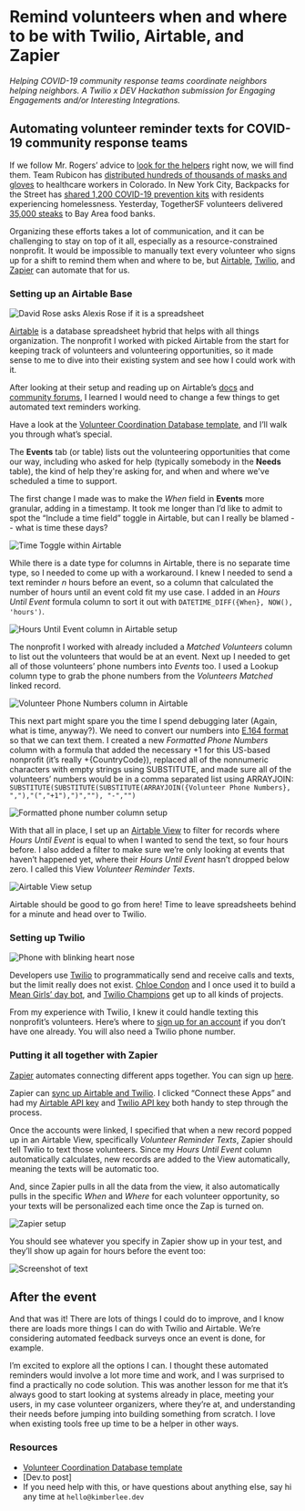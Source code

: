 # Remind volunteers when and where to be with Twilio, Airtable, and Zapier 
_Helping COVID-19 community response teams coordinate neighbors helping neighbors. A Twilio x DEV Hackathon submission for Engaging Engagements and/or Interesting Integrations._ 

## Automating volunteer reminder texts for COVID-19 community response teams 

If we follow Mr. Rogers’ advice to [look for the helpers](https://www.youtube.com/watch?v=-LGHtc_D328) right now, we will find them. Team Rubicon has [distributed hundreds of thousands of masks and gloves](https://twitter.com/TeamRubicon/status/1255534812212817920) to healthcare workers in Colorado. In New York City, Backpacks for the Street has [shared 1,200 COVID-19 prevention kits](https://www.goodmorningamerica.com/living/story/group-handing-backpacks-full-supplies-nycs-homeless-combat-70330087) with residents experiencing homelessness. Yesterday, TogetherSF volunteers delivered [35,000 steaks](https://www.sfchronicle.com/bayarea/article/Bay-Area-food-banks-have-a-surprise-for-15230171.php) to Bay Area food banks.

Organizing these efforts takes a lot of communication, and it can be challenging to stay on top of it all, especially as a resource-constrained nonprofit. It would be impossible to manually text every volunteer who signs up for a shift to remind them when and where to be, but [Airtable](https://airtable.com), [Twilio](https://twilio.com/), and [Zapier](https://zapier.com/) can automate that for us. 

### Setting up an Airtable Base 

![David Rose asks Alexis Rose if it is a spreadsheet](https://media.giphy.com/media/l0ExoJBGYUelaOiME/giphy.gif)

[Airtable](https://airtable.com) is a database spreadsheet hybrid that helps with all things organization. The nonprofit I worked with picked Airtable from the start for keeping track of volunteers and volunteering opportunities, so it made sense to me to dive into their existing system and see how I could work with it. 

After looking at their setup and reading up on Airtable’s [docs](https://airtable.com/api) and [community forums](https://community.airtable.com/), I learned I would need to change a few things to get automated text reminders working. 

Have a look at the [Volunteer Coordination Database template](https://airtable.com/invite/l?inviteId=inv9JYUH1AMIDWkt1&inviteToken=142155a70ea25d910a65c301ad1288769800d97a8920f44d54d1bf63d0e051ba), and I’ll walk you through what’s special. 

The **Events** tab (or table) lists out the volunteering opportunities that come our way, including who asked for help (typically somebody in the **Needs** table), the kind of help they're asking for, and when and where we've scheduled a time to support.

The first change I made was to make the _When_ field in **Events** more granular, adding in a timestamp. It took me longer than I’d like to admit to spot the “Include a time field” toggle in Airtable, but can I really be blamed -- what is time these days? 

![Time Toggle within Airtable](https://dev-to-uploads.s3.amazonaws.com/i/mbtnunnuymb81vfs8mbx.png)

While there is a date type for columns in Airtable, there is no separate time type, so I needed to come up with a workaround. I knew I needed to send a text reminder _n_ hours before an event, so a column that calculated the number of hours until an event cold fit my use case. I added in an _Hours Until Event_ formula column to sort it out with `DATETIME_DIFF({When}, NOW(), 'hours')`. 

![Hours Until Event column in Airtable setup](https://dev-to-uploads.s3.amazonaws.com/i/d07nohbwqnraux6hj4dk.png)

The nonprofit I worked with already included a _Matched Volunteers_ column to list out the volunteers that would be at an event. Next up I needed to get all of those volunteers’ phone numbers into *Events* too. I used a Lookup column type to grab the phone numbers from the _Volunteers Matched_ linked record. 

![Volunteer Phone Numbers column in Airtable](https://dev-to-uploads.s3.amazonaws.com/i/u871lee2d0471f2g3vcu.png)

This next part might spare you the time I spend debugging later (Again, what is time, anyway?). We need to convert our numbers into [E.164 format](https://www.twilio.com/docs/glossary/what-e164) so that we can text them. I created a new _Formatted Phone Numbers_ column with a formula that added the necessary +1 for this US-based nonprofit (it’s really +{CountryCode}), replaced all of the nonnumeric characters with empty strings using SUBSTITUTE, and made sure all of the volunteers’ numbers would be in a comma separated list using ARRAYJOIN: `SUBSTITUTE(SUBSTITUTE(SUBSTITUTE(ARRAYJOIN({Volunteer Phone Numbers}, ","),"(","+1"),")",""), "-","")`

![Formatted phone number column setup](https://dev-to-uploads.s3.amazonaws.com/i/jhxqf5ast3vmvhd5k9pq.png)

With that all in place, I set up an [Airtable View](https://support.airtable.com/hc/en-us/articles/202624989-Guide-to-views) to filter for records where _Hours Until Event_ is equal to when I wanted to send the text, so four hours before. I also added a filter to make sure we’re only looking at events that haven’t happened yet, where their _Hours Until Event_ hasn’t dropped below zero. I called this View _Volunteer Reminder Texts_.

![Airtable View setup](https://dev-to-uploads.s3.amazonaws.com/i/13jdjwus3bxmgjxwh35z.png)

Airtable should be good to go from here! Time to leave spreadsheets behind for a minute and head over to Twilio. 

### Setting up Twilio

![Phone with blinking heart nose](https://media.giphy.com/media/ff6IT8IzC5hEQ/giphy.gif) 

Developers use [Twilio](www.twilio.com) to programmatically send and receive calls and texts, but the limit really does not exist. [Chloe Condon](https://twitter.com/ChloeCondon) and I once used it to build a [Mean Girls’ day bot](https://dev.to/twilio/trying-to-make-fetch-errr-a-post-request-happen-12ad), and [Twilio Champions](https://www.twilio.com/champions) get up to all kinds of projects.  

From my experience with Twilio, I knew it could handle texting this nonprofit’s volunteers. Here’s where to [sign up for an account](www.twilio.com/referral/avaKmb) if you don’t have one already. You will also need a Twilio phone number. 

### Putting it all together with Zapier 

[Zapier](https://zapier.com/) automates connecting different apps together. You can sign up [here](https://zapier.com/sign-up/). 

Zapier can [sync up Airtable and Twilio](https://airtable.com/integrations/twilio). I clicked “Connect these Apps” and had my [Airtable API key](https://support.airtable.com/hc/en-us/articles/219046777-How-do-I-get-my-API-key-) and [Twilio API key](https://www.twilio.com/docs/iam/keys/api-key) both handy to step through the process.

Once the accounts were linked, I specified that when a new record popped up in an Airtable View, specifically  _Volunteer Reminder Texts_, Zapier should tell Twilio to text those volunteers. Since my _Hours Until Event_ column automatically calculates, new records are added to the View automatically, meaning the texts will be automatic too. 

And, since Zapier pulls in all the data from the view, it also automatically pulls in the specific _When_ and _Where_ for each volunteer opportunity, so your texts will be personalized each time once the Zap is turned on. 

![Zapier setup](https://dev-to-uploads.s3.amazonaws.com/i/qwyruoibqy3htww6wfaa.png)

You should see whatever you specify in Zapier show up in your test, and they’ll show up again for hours before the event too: 

![Screenshot of text](https://dev-to-uploads.s3.amazonaws.com/i/5rlg74b5a14g10k3lrdg.PNG)

## After the event

And that was it! There are lots of things I could do to improve, and I know there are loads more things I can do with Twilio and Airtable. We’re considering automated feedback surveys once an event is done, for example. 

I’m excited to explore all the options I can. I thought these automated reminders would involve a lot more time and work, and I was surprised to find a practically no code solution. This was another lesson for me that it’s always good to start looking at systems already in place, meeting your users, in my case volunteer organizers, where they’re at, and understanding their needs before jumping into building something from scratch. I love when existing tools free up time to be a helper in other ways. 

### Resources 
* [Volunteer Coordination Database template](https://airtable.com/invite/l?inviteId=inv9JYUH1AMIDWkt1&inviteToken=142155a70ea25d910a65c301ad1288769800d97a8920f44d54d1bf63d0e051ba)
* [Dev.to post]
* If you need help with this, or have questions about anything else, say hi any time at `hello@kimberlee.dev` 

